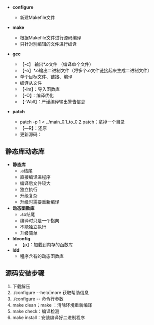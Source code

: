 - **configure**
	- 新建Makefile文件
- **make**
	- 根据Makefile文件进行源码编译
	- 只针对别编辑的文件进行编译
- **gcc**
	- 【-c】 输出*.o文件 （编译单个文件）
	- 【-o】*.o输出二进制文件（将多个.o文件链接起来生成二进制文件）
	- 单个目标文件、链接、编译
	- 编译从文件
	- 【-lm】：导入函数库
	- 【-O】：编译优化
	- 【-Wall】：严谨编译输出警告信息

- **patch**
	- patch -p 1 < ../main_0.1_to_0.2.patch：拿掉一个目录
	- 【—R】：还原
	- 更新源码：

## 静态库动态库
- **静态库**
	- .a结尾
	- 直接编译进程序
	- 编译后文件较大
	- 独立执行
	- 升级复杂
	- 升级时需要重新编译
- **动态函数库**
	- .so结尾
	- 编译时只是一个指向
	- 不能独立执行
	- 升级简单
- **ldconfig**
	- 【p】：加载到内存的函数库
- **ldd**
	- 程序含有的动态函数库
## 源码安装步骤
1. 下载解压
2. ./configure --help|more 获取帮助信息
3. ./configure --  命令行参数
4. make clean；make ：清除环境重新编译
5. make check：编译检测
6. make install：安装编译好二进制程序
<!--stackedit_data:
eyJoaXN0b3J5IjpbNzI2NzIwODg4LC01NDk5ODI5MiwtNTE5Mj
IxMDQyLDIwNTExMTY4MDEsMjEwNjg2Nzc0MCw4Nzk3ODgzODMs
LTE3MDc3NTE1MCwtMjAyMTk0ODM1OF19
-->